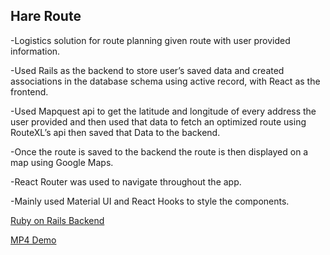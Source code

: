## Hare Route

-Logistics solution for route planning given route with user provided information. 

-Used Rails as the backend to store user’s saved data and created associations in the database schema using active record, with React as the frontend.

-Used Mapquest api to get the latitude and longitude of every address the user provided and then used that data to fetch an optimized route using RouteXL’s api then saved that Data to the backend. 

-Once the route is saved to the backend the route is then displayed on a map using Google Maps. 

-React Router was used to navigate throughout the app. 

-Mainly used Material UI and React Hooks to style the components. 

[Ruby on Rails Backend](https://github.com/villatrue/hareRoute)

[MP4 Demo](https://thumbs.gfycat.com/AdmiredCornyAmphibian-mobile.mp4)
